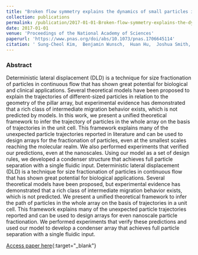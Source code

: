 ```yaml
---
title: "Broken flow symmetry explains the dynamics of small particles in deterministic lateral displacement arrays"
collection: publications
permalink: /publication/2017-01-01-Broken-flow-symmetry-explains-the-dynamics-of-small-particles-in-deterministic-lateral-displacement-arrays
date: 2017-01-01
venue: 'Proceedings of the National Academy of Sciences'
paperurl: 'https://www.pnas.org/doi/abs/10.1073/pnas.1706645114'
citation: ' Sung-Cheol Kim,  Benjamin Wunsch,  Huan Hu,  Joshua Smith,  Robert Austin,  Gustavo Stolovitzky, &quot;Broken flow symmetry explains the dynamics of small particles in deterministic lateral displacement arrays.&quot; Proceedings of the National Academy of Sciences, 2017.'
---
```

### Abstract

Deterministic lateral displacement (DLD) is a technique for size fractionation of particles in continuous flow that has shown great potential for biological and clinical applications. Several theoretical models have been proposed to explain the trajectories of different-sized particles in relation to the geometry of the pillar array, but experimental evidence has demonstrated that a rich class of intermediate migration behavior exists, which is not predicted by models. In this work, we present a unified theoretical framework to infer the trajectory of particles in the whole array on the basis of trajectories in the unit cell. This framework explains many of the unexpected particle trajectories reported in literature and can be used to design arrays for the fractionation of particles, even at the smallest scales reaching the molecular realm. We also performed experiments that verified our predictions, even at the nanoscales. Using our model as a set of design rules, we developed a condenser structure that achieves full particle separation with a single fluidic input. Deterministic lateral displacement (DLD) is a technique for size fractionation of particles in continuous flow that has shown great potential for biological applications. Several theoretical models have been proposed, but experimental evidence has demonstrated that a rich class of intermediate migration behavior exists, which is not predicted. We present a unified theoretical framework to infer the path of particles in the whole array on the basis of trajectories in a unit cell. This framework explains many of the unexpected particle trajectories reported and can be used to design arrays for even nanoscale particle fractionation. We performed experiments that verify these predictions and used our model to develop a condenser array that achieves full particle separation with a single fluidic input.

[Access paper here](https://www.pnas.org/doi/abs/10.1073/pnas.1706645114){:target="_blank"}
